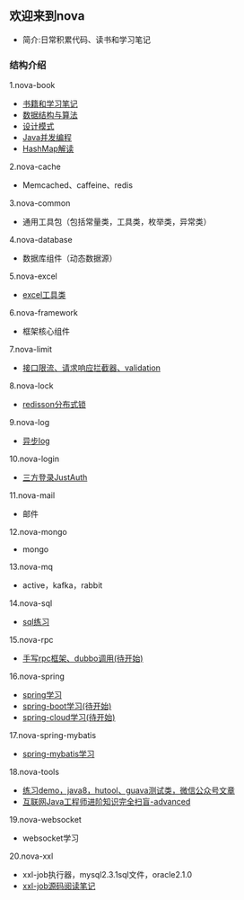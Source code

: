 ## 欢迎来到nova
* 简介:日常积累代码、读书和学习笔记

### 结构介绍
1.nova-book
* [书籍和学习笔记](nova-book/bookNote.md)
* [数据结构与算法](nova-book/src/main/java/com/nova/book/algorithm/algorithm.md)
* [设计模式](nova-book/src/main/java/com/nova/book/design/design.md)
* [Java并发编程](nova-book/src/main/java/com/nova/book/juc/juc.md)
* [HashMap解读](nova-book/src/main/java/com/nova/book/hashmap/hashmap解读.md)

2.nova-cache
* Memcached、caffeine、redis

3.nova-common
* 通用工具包（包括常量类，工具类，枚举类，异常类）

4.nova-database
* 数据库组件（动态数据源）

5.nova-excel
* [excel工具类](nova-excel/excelNote.md)

6.nova-framework
* 框架核心组件

7.nova-limit
* [接口限流、请求响应拦截器、validation](nova-limit/limitNote.md)

8.nova-lock
* [redisson分布式锁](nova-lock/lockNote.md)

9.nova-log
* [异步log](nova-log/logNote.md)

10.nova-login
* [三方登录JustAuth](nova-login/loginNote.md)

11.nova-mail
* 邮件

12.nova-mongo
* mongo

13.nova-mq
* active，kafka，rabbit

14.nova-sql
* [sql练习](nova-sql/sqlNote.md)

15.nova-rpc
* [手写rpc框架、dubbo调用(待开始)](nova-rpc/rpcNote.md)

16.nova-spring
* [spring学习](nova-spring/springNote.md)
* [spring-boot学习(待开始)](nova-spring/springBootNote.md)
* [spring-cloud学习(待开始)](nova-spring/springCloudNote.md)

17.nova-spring-mybatis
* [spring-mybatis学习](nova-spring-mybatis/mybatisNote.md)

18.nova-tools
* [练习demo，java8，hutool、guava测试类，微信公众号文章](nova-tools/toolsNote.md)
* [互联网Java工程师进阶知识完全扫盲-advanced](summary.md)

19.nova-websocket
* websocket学习

20.nova-xxl
* xxl-job执行器，mysql2.3.1sql文件，oracle2.1.0
* [xxl-job源码阅读笔记](https://www.processon.com/preview/6433f533b433fa00159576a8)



